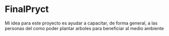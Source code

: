 # FinalPryct
Mi idea para este proyecto es ayudar a capacitar, de forma general, a las personas del como poder plantar arboles para beneficiar al medio ambiente
